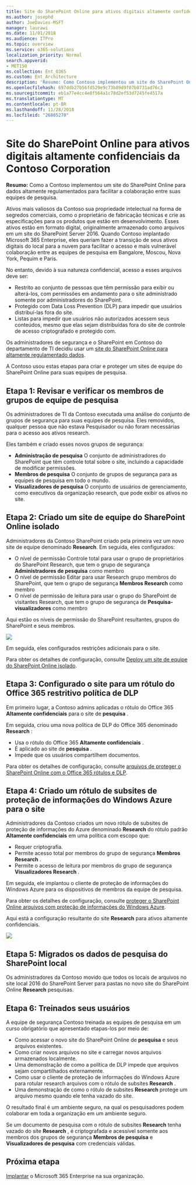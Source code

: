 ```yaml
---
title: Site do SharePoint Online para ativos digitais altamente confidenciais da Contoso Corporation
ms.author: josephd
author: JoeDavies-MSFT
manager: laurawi
ms.date: 11/01/2018
ms.audience: ITPro
ms.topic: overview
ms.service: o365-solutions
localization_priority: Normal
search.appverid:
- MET150
ms.collection: Ent_O365
ms.custom: Ent_Architecture
description: 'Resumo: Como Contoso implementou um site do SharePoint Online para altamente regulamentados dados para facilitar a colaboração entre sua pesquisa equipes.'
ms.openlocfilehash: 697ddb27b56fd529e9c73b89d9f07b8731ad76c3
ms.sourcegitcommit: eb1a77e4cc4e8f564a1c78d2ef53d7245fe4517a
ms.translationtype: MT
ms.contentlocale: pt-BR
ms.lasthandoff: 11/28/2018
ms.locfileid: "26865270"
---
```

# <a name="sharepoint-online-site-for-highly-confidential-digital-assets-of-the-contoso-corporation"></a>Site do SharePoint Online para ativos digitais altamente confidenciais da Contoso Corporation

 **Resumo:** Como a Contoso implementou um site do SharePoint Online para dados altamente regulamentados para facilitar a colaboração entre suas equipes de pesquisa.
  
Ativos mais valiosos da Contoso sua propriedade intelectual na forma de segredos comerciais, como o proprietário de fabricação técnicas e crie as especificações para os produtos que estão em desenvolvimento. Esses ativos estão em formato digital, originalmente armazenado como arquivos em um site do SharePoint Server 2016. Quando Contoso implantado Microsoft 365 Enterprise, eles queriam fazer a transição de seus ativos digitais do local para a nuvem para facilitar o acesso e mais vulnerável colaboração entre as equipes de pesquisa em Bangalore, Moscou, Nova York, Pequim e Paris. 
  
No entanto, devido à sua natureza confidencial, acesso a esses arquivos deve ser:

- Restrito ao conjunto de pessoas que têm permissão para exibir ou alterá-los, com permissões em andamento para o site administrado somente por administradores do SharePoint. 
- Protegido com Data Loss Prevention (DLP) para impedir que usuários distribuí-las fora do site.
- Listas para impedir que usuários não autorizados acessem seus conteúdos, mesmo que elas sejam distribuídas fora do site de controle de acesso criptografado e protegido com.

Os administradores de segurança e o SharePoint em Contoso do departamento de TI decidiu usar um [site do SharePoint Online para altamente regulamentado dados](teams-sharepoint-online-sites-highly-regulated-data.md).
  
A Contoso usou estas etapas para criar e proteger um sites de equipe do SharePoint Online para suas equipes de pesquisa.

## <a name="step-1-reviewed-and-verified-the-members-of-research-team-groups"></a>Etapa 1: Revisar e verificar os membros de grupos de equipe de pesquisa

Os administradores de TI da Contoso executada uma análise do conjunto de grupos de segurança para suas equipes de pesquisa. Eles removidos, qualquer pessoa que não estava Pesquisador ou não foram necessárias para o acesso aos ativos research. 

Eles também e criado esses novos grupos de segurança:

- **Administração de pesquisa**  O conjunto de administradores do SharePoint que têm controle total sobre o site, incluindo a capacidade de modificar permissões.
- **Membros de pesquisa**  O conjunto de grupos de segurança para as equipes de pesquisa em todo o mundo.
- **Visualizadores de pesquisa**  O conjunto de usuários de gerenciamento, como executivos da organização research, que pode exibir os ativos no site.

## <a name="step-2-created-an-isolated-sharepoint-online-team-site"></a>Etapa 2: Criado um site de equipe do SharePoint Online isolado 

Administradores da Contoso SharePoint criado pela primeira vez um novo site de equipe denominado **Research**. Em seguida, eles configurados:

- O nível de permissão Controle total para usar o grupo de proprietários do SharePoint Research, que tem o grupo de segurança **Administradores de pesquisa** como membro
- O nível de permissão Editar para usar Research grupo membros do SharePoint, que tem o grupo de segurança **Membros Research** como membro
- O nível de permissão de leitura para usar o grupo do SharePoint de visitantes Research, que tem o grupo de segurança de **Pesquisa-visualizadores** como membro

Aqui estão os níveis de permissão do SharePoint resultantes, grupos do SharePoint e seus membros.

![](./media/contoso-sharepoint-online-site-for-highly-confidential-assets/spo-permissions.png)

Em seguida, eles configurados restrições adicionais para o site.

Para obter os detalhes de configuração, consulte [Deploy um site de equipe do SharePoint Online isolado](https://docs.microsoft.com/office365/enterprise/deploy-an-isolated-sharepoint-online-team-site).

## <a name="step-3-configured-the-site-for-a-restrictive-office-365-label-dlp-policy"></a>Etapa 3: Configurado o site para um rótulo do Office 365 restritivo política de DLP

Em primeiro lugar, a Contoso admins aplicadas o rótulo do Office 365 **Altamente confidenciais** para o site de **pesquisa** .

Em seguida, criou uma nova política de DLP do Office 365 denominado **Research** :

- Usa o rótulo do Office 365 **Altamente confidenciais** . 
- É aplicado ao site de **pesquisa** .
- Impede que os usuários compartilhem documentos.

Para obter os detalhes de configuração, consulte [arquivos de proteger o SharePoint Online com o Office 365 rótulos e DLP](https://docs.microsoft.com/office365/enterprise/protect-sharepoint-online-files-with-office-365-labels-and-dlp).

## <a name="step-4-created-an-azure-information-protection-sub-label-for-the-site"></a>Etapa 4: Criado um rótulo de subsites de proteção de informações do Windows Azure para o site

Administradores da Contoso criados um novo rótulo de subsites de proteção de informações do Azure denominado **Research** do rótulo padrão **Altamente confidenciais** em uma política com escopo que:

- Requer criptografia.
- Permite acesso total por membros do grupo de segurança **Membros Research** .
- Permite o acesso de leitura por membros do grupo de segurança **Visualizadores Research** .

Em seguida, ele implantou o cliente de proteção de informações do Windows Azure para os dispositivos de membros da equipe de pesquisa.

Para obter os detalhes de configuração, consulte [proteger o SharePoint Online arquivos com proteção de informações do Windows Azure](https://docs.microsoft.com/office365/enterprise/protect-sharepoint-online-files-with-azure-information-protection). 

Aqui está a configuração resultante do site **Research** para ativos altamente confidenciais.

![](./media/contoso-sharepoint-online-site-for-highly-confidential-assets/final-config.png)

## <a name="step-5-migrated-the-on-premises-sharepoint-research-data"></a>Etapa 5: Migrados os dados de pesquisa do SharePoint local

Os administradores da Contoso movido que todos os locais de arquivos no site local 2016 do SharePoint Server para pastas no novo site do SharePoint Online **Research** pesquisas.

## <a name="step-6-trained-their-users"></a>Etapa 6: Treinados seus usuários 

A equipe de segurança Contoso treinada as equipes de pesquisa em um curso obrigatório que apresentado etapas-los por meio de:

- Como acessar o novo site do SharePoint Online de **pesquisa** e seus arquivos existentes.
- Como criar novos arquivos no site e carregar novos arquivos armazenados localmente.
- Uma demonstração de como a política de DLP impede que arquivos sejam compartilhados externamente.
- Como usar o cliente de proteção de informações do Windows Azure para rotular research arquivos com o rótulo de subsites **Research** .
- Uma demonstração de como o rótulo de subsites **Research** protege um arquivo mesmo quando ele tenha vazado do site.

O resultado final é um ambiente seguro, na qual os pesquisadores podem colaborar em toda a organização em um ambiente seguro. 

Se um documento de pesquisa com o rótulo de subsites **Research** tenha vazado do site **Research** , é criptografada e acessível somente aos membros dos grupos de segurança **Membros de pesquisa** e **Visualizadores de pesquisa** com credenciais válidas.

## <a name="next-step"></a>Próxima etapa

[Implantar](deploy-microsoft-365-enterprise.md) o Microsoft 365 Enterprise na sua organização.


